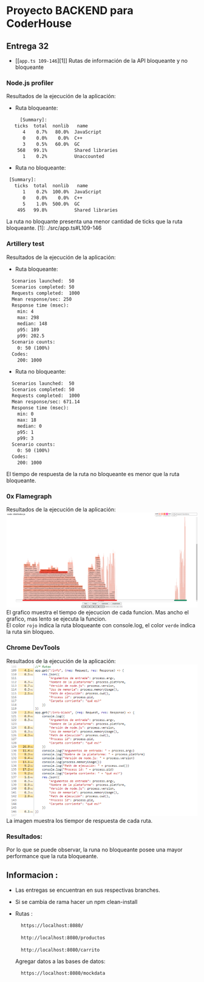 # Proyecto BACKEND para CoderHouse

## Entrega 32
* \[[`app.ts 109-146`][1]] Rutas de información de la API bloqueante y no bloqueante

###  Node.js profiler
Resultados de la ejecución de la aplicación:
* Ruta bloqueante:
```log
     [Summary]:
   ticks  total  nonlib   name
      4    0.7%   80.0%  JavaScript
      0    0.0%    0.0%  C++
      3    0.5%   60.0%  GC
    568   99.1%          Shared libraries
      1    0.2%          Unaccounted
```
* Ruta no bloqueante:
```log
 [Summary]:
   ticks  total  nonlib   name
      1    0.2%  100.0%  JavaScript
      0    0.0%    0.0%  C++
      5    1.0%  500.0%  GC
    495   99.8%          Shared libraries

```
La ruta no bloquante presenta una menor cantidad de ticks que la ruta bloqueante.
[1]: ./src/app.ts#L109-146


###  Artillery test
Resultados de la ejecución de la aplicación:
* Ruta bloqueante:
```log
  Scenarios launched:  50
  Scenarios completed: 50
  Requests completed:  1000
  Mean response/sec: 250
  Response time (msec):
    min: 4
    max: 298
    median: 148
    p95: 189
    p99: 202.5
  Scenario counts:
    0: 50 (100%)
  Codes:
    200: 1000
```
* Ruta no bloqueante:
```log
  Scenarios launched:  50
  Scenarios completed: 50
  Requests completed:  1000
  Mean response/sec: 671.14
  Response time (msec):
    min: 0
    max: 18
    median: 0
    p95: 1
    p99: 3
  Scenario counts:
    0: 50 (100%)
  Codes:
    200: 1000
```
El tiempo de respuesta de la ruta no bloqueante es menor que la ruta bloqueante.


###  0x Flamegraph
Resultados de la ejecución de la aplicación:
![Flamegraph 0x](./tests/flamegraph.png)  
El grafico muestra el tiempo de ejecucion de cada funcion. Mas ancho el grafico, mas lento se ejecuta la funcion.\
El color `rojo` indica la ruta bloqueante con console.log, el color `verde` indica la ruta sin bloqueo.

### Chrome DevTools
Resultados de la ejecución de la aplicación:
![Chrome DevTools](./tests/chrome-profiler.png)  
La imagen muestra los tiempor de respuesta de cada ruta.

### Resultados:
Por lo que se puede observar, la runa no bloqueante posee una mayor performance que la ruta bloqueante.

## Informacion :
* Las entregas se encuentran en sus respectivas branches.
* Si se cambia de rama hacer un npm clean-install
* Rutas :

        https://localhost:8080/
        
        http://localhost:8080/productos
        
        http://localhost:8080/carrito

    Agregar datos a las bases de datos:

        https://localhost:8080/mockdata

